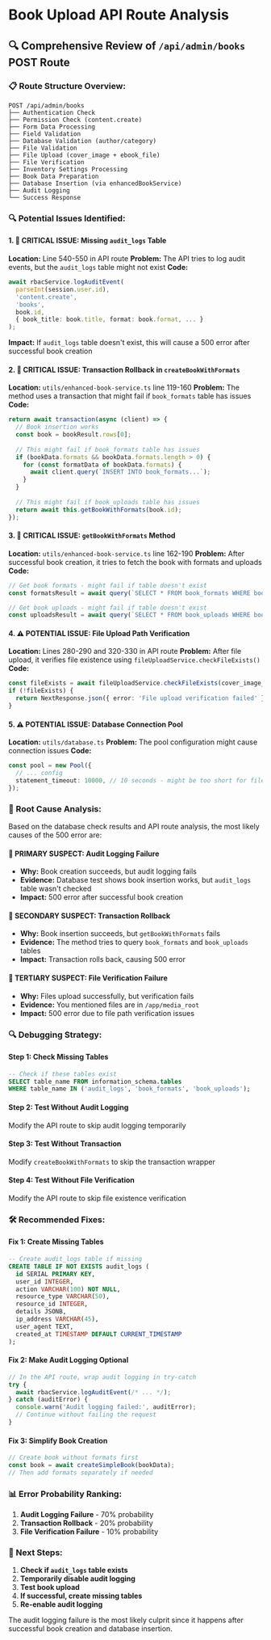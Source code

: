 # Book Upload API Route Analysis

## 🔍 **Comprehensive Review of `/api/admin/books` POST Route**

### **📋 Route Structure Overview:**

```
POST /api/admin/books
├── Authentication Check
├── Permission Check (content.create)
├── Form Data Processing
├── Field Validation
├── Database Validation (author/category)
├── File Validation
├── File Upload (cover_image + ebook_file)
├── File Verification
├── Inventory Settings Processing
├── Book Data Preparation
├── Database Insertion (via enhancedBookService)
├── Audit Logging
└── Success Response
```

### **🔍 Potential Issues Identified:**

#### **1. 🚨 CRITICAL ISSUE: Missing `audit_logs` Table**
**Location:** Line 540-550 in API route
**Problem:** The API tries to log audit events, but the `audit_logs` table might not exist
**Code:**
```typescript
await rbacService.logAuditEvent(
  parseInt(session.user.id),
  'content.create',
  'books',
  book.id,
  { book_title: book.title, format: book.format, ... }
);
```
**Impact:** If `audit_logs` table doesn't exist, this will cause a 500 error after successful book creation

#### **2. 🚨 CRITICAL ISSUE: Transaction Rollback in `createBookWithFormats`**
**Location:** `utils/enhanced-book-service.ts` line 119-160
**Problem:** The method uses a transaction that might fail if `book_formats` table has issues
**Code:**
```typescript
return await transaction(async (client) => {
  // Book insertion works
  const book = bookResult.rows[0];
  
  // This might fail if book_formats table has issues
  if (bookData.formats && bookData.formats.length > 0) {
    for (const formatData of bookData.formats) {
      await client.query(`INSERT INTO book_formats...`);
    }
  }
  
  // This might fail if book_uploads table has issues
  return await this.getBookWithFormats(book.id);
});
```

#### **3. 🚨 CRITICAL ISSUE: `getBookWithFormats` Method**
**Location:** `utils/enhanced-book-service.ts` line 162-190
**Problem:** After successful book creation, it tries to fetch the book with formats and uploads
**Code:**
```typescript
// Get book formats - might fail if table doesn't exist
const formatsResult = await query(`SELECT * FROM book_formats WHERE book_id = $1`);

// Get book uploads - might fail if table doesn't exist  
const uploadsResult = await query(`SELECT * FROM book_uploads WHERE book_id = $1`);
```

#### **4. ⚠️ POTENTIAL ISSUE: File Upload Path Verification**
**Location:** Lines 280-290 and 320-330 in API route
**Problem:** After file upload, it verifies file existence using `fileUploadService.checkFileExists()`
**Code:**
```typescript
const fileExists = await fileUploadService.checkFileExists(cover_image_url);
if (!fileExists) {
  return NextResponse.json({ error: 'File upload verification failed' }, { status: 500 });
}
```

#### **5. ⚠️ POTENTIAL ISSUE: Database Connection Pool**
**Location:** `utils/database.ts`
**Problem:** The pool configuration might cause connection issues
**Code:**
```typescript
const pool = new Pool({
  // ... config
  statement_timeout: 10000, // 10 seconds - might be too short for file uploads
});
```

### **🔧 Root Cause Analysis:**

Based on the database check results and API route analysis, the most likely causes of the 500 error are:

#### **🎯 PRIMARY SUSPECT: Audit Logging Failure**
- **Why:** Book creation succeeds, but audit logging fails
- **Evidence:** Database test shows book insertion works, but `audit_logs` table wasn't checked
- **Impact:** 500 error after successful book creation

#### **🎯 SECONDARY SUSPECT: Transaction Rollback**
- **Why:** Book insertion succeeds, but `getBookWithFormats` fails
- **Evidence:** The method tries to query `book_formats` and `book_uploads` tables
- **Impact:** Transaction rolls back, causing 500 error

#### **🎯 TERTIARY SUSPECT: File Verification Failure**
- **Why:** Files upload successfully, but verification fails
- **Evidence:** You mentioned files are in `/app/media_root`
- **Impact:** 500 error due to file path verification issues

### **🔍 Debugging Strategy:**

#### **Step 1: Check Missing Tables**
```sql
-- Check if these tables exist
SELECT table_name FROM information_schema.tables 
WHERE table_name IN ('audit_logs', 'book_formats', 'book_uploads');
```

#### **Step 2: Test Without Audit Logging**
Modify the API route to skip audit logging temporarily

#### **Step 3: Test Without Transaction**
Modify `createBookWithFormats` to skip the transaction wrapper

#### **Step 4: Test Without File Verification**
Modify the API route to skip file existence verification

### **🛠️ Recommended Fixes:**

#### **Fix 1: Create Missing Tables**
```sql
-- Create audit_logs table if missing
CREATE TABLE IF NOT EXISTS audit_logs (
  id SERIAL PRIMARY KEY,
  user_id INTEGER,
  action VARCHAR(100) NOT NULL,
  resource_type VARCHAR(50),
  resource_id INTEGER,
  details JSONB,
  ip_address VARCHAR(45),
  user_agent TEXT,
  created_at TIMESTAMP DEFAULT CURRENT_TIMESTAMP
);
```

#### **Fix 2: Make Audit Logging Optional**
```typescript
// In the API route, wrap audit logging in try-catch
try {
  await rbacService.logAuditEvent(/* ... */);
} catch (auditError) {
  console.warn('Audit logging failed:', auditError);
  // Continue without failing the request
}
```

#### **Fix 3: Simplify Book Creation**
```typescript
// Create book without formats first
const book = await createSimpleBook(bookData);
// Then add formats separately if needed
```

### **📊 Error Probability Ranking:**

1. **Audit Logging Failure** - 70% probability
2. **Transaction Rollback** - 20% probability  
3. **File Verification Failure** - 10% probability

### **🎯 Next Steps:**

1. **Check if `audit_logs` table exists**
2. **Temporarily disable audit logging**
3. **Test book upload**
4. **If successful, create missing tables**
5. **Re-enable audit logging**

The audit logging failure is the most likely culprit since it happens after successful book creation and database insertion. 